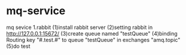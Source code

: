 # mq-service
mq sevice
1.rabbit
(1)install rabbit server
(2)setting rabbit in http://127.0.0.1:15672/
(3)create queue named "testQueue"
(4)binding Routing key "#.test.#" to queue "testQueue" in exchanges "amq.topic" 
(5)do test